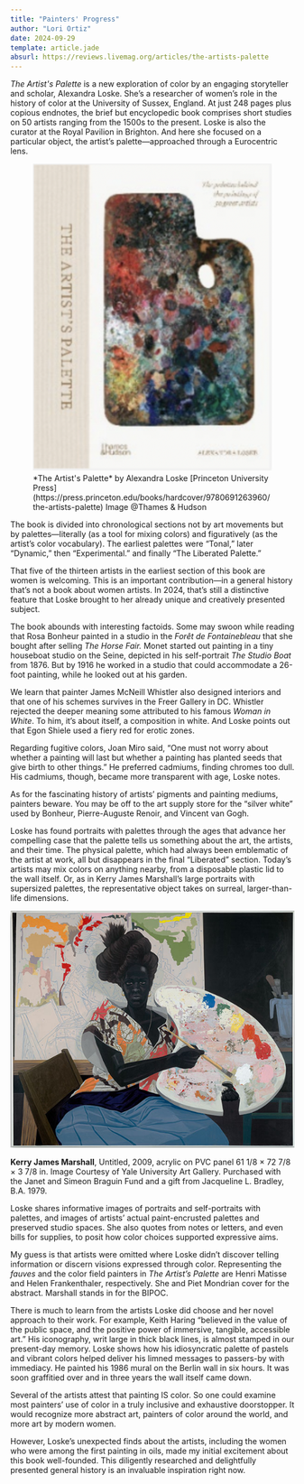 ```yaml
---
title: "Painters' Progress"
author: "Lori Ortiz"
date: 2024-09-29
template: article.jade
absurl: https://reviews.livemag.org/articles/the-artists-palette
---
```


*The Artist's Palette* is a new exploration of color by an engaging storyteller and scholar, Alexandra Loske.<span class="more"></span> She’s a researcher of women’s role in the history of color at the University of Sussex, England. At  just 248 pages plus copious endnotes, the brief but encyclopedic book comprises short studies on 50 artists ranging from the 1500s to the present. Loske is also the curator at the Royal Pavilion in Brighton. And here she focused on a particular object, the artist’s palette—approached through a Eurocentric lens.

<figure>
  <img src="coverT.png" class="book" alt="book cover">
  <figcaption>
*The Artist's Palette*  
by Alexandra Loske  
[Princeton University Press](https://press.princeton.edu/books/hardcover/9780691263960/the-artists-palette)  
Image @Thames &amp; Hudson</figcaption>
</figure>

The book is divided into chronological sections not by art movements but by palettes—literally (as a tool for mixing colors) and figuratively (as the artist’s color vocabulary). The earliest palettes were “Tonal,” later “Dynamic,”  then “Experimental.” and finally “The Liberated Palette.” 

That five of the thirteen artists in the earliest section of this book are women is welcoming. This is an important contribution—in a general history that’s not a book about women artists. In 2024, that’s still a distinctive feature that Loske brought to her already unique and creatively presented subject.

The book abounds with interesting factoids. Some may swoon while reading that Rosa Bonheur painted in a studio in the *Forêt de Fontainebleau* that she bought after selling *The Horse Fair.* Monet started out painting in a tiny houseboat studio on the Seine, depicted in his self-portrait *The Studio Boat* from 1876. But by 1916 he worked in a studio that could accommodate a 26-foot painting, while he looked out at his garden. 

We learn that painter James McNeill Whistler also designed interiors and that one of his schemes survives in the Freer Gallery in DC. Whistler rejected the deeper meaning some attributed to his famous *Woman in White*. To him, it’s about itself, a composition in white. And Loske points out that Egon Shiele used a fiery red for erotic zones.

Regarding fugitive colors, Joan Miro said, “One must not worry about whether a painting will last but whether a painting has planted seeds that give birth to other things.”  He preferred cadmiums, finding chromes too dull. His cadmiums, though, became more transparent with age, Loske notes.

As for the fascinating history of artists’ pigments and painting mediums, painters beware. You may be off to the art supply store for the “silver white” used by Bonheur, Pierre-Auguste Renoir, and Vincent van Gogh.

 Loske has found portraits with palettes through the ages that advance her compelling case that the palette tells us something about the art, the artists, and their time. The physical palette, which had always been emblematic of the artist at work, all but disappears in the final “Liberated” section. Today’s artists may mix colors on anything nearby, from a disposable plastic lid to the wall itself. Or, as in Kerry James Marshall’s large portraits with supersized palettes, the representative object takes on surreal, larger-than-life dimensions.

<!-- ![Kerry James Marshall](marshallTest.jpg)<figcaption>**Kerry James Marshall**, Untitled, 2008, acrylic on PVC panel 72 3/4 x 61 i/4 in. Image Courtesy of  Harvard Art Museums/Fogg Museum, Richard Norton Memorial Fund and purchase through the generosity of Nancy B. Tieken. © Kerry James Marshall. Photo: © President and Fellows of Harvard College
</figcaption> -->

![Kerry James Marshall](marshall.jpg)<figcaption>**Kerry James Marshall**, Untitled, 2009, acrylic on PVC panel 61 1/8 × 72 7/8 × 3 7/8 in. Image Courtesy of Yale University Art Gallery. Purchased with the Janet and Simeon Braguin Fund and a gift from Jacqueline L. Bradley, B.A. 1979.
</figcaption>

  Loske shares informative images of portraits and self-portraits with palettes,  and images of artists’ actual paint-encrusted palettes and preserved studio spaces. She also quotes from notes or letters, and even bills for supplies, to posit how color choices supported expressive aims.

My guess is that artists were omitted where Loske didn’t discover telling information or discern visions expressed through color. Representing the *fauves* and the color field painters in *The Artist’s Palette* are Henri Matisse and Helen Frankenthaler, respectively. She and Piet Mondrian cover for the abstract. Marshall stands in for the BIPOC.

There is much to learn from the artists Loske did choose and her novel approach to their work. For example, Keith Haring “believed in the value of the public space, and the positive power of immersive, tangible, accessible art.” His iconography, writ large in thick black lines, is almost stamped in our present-day memory. Loske shows how his idiosyncratic palette of pastels and vibrant colors helped deliver his limned messages to passers-by with immediacy. He painted his 1986 mural on the Berlin wall in six hours. It was soon graffitied over and in three years the wall itself came down.

Several of the artists attest that painting IS color. So one could examine most painters’ use of color in a truly inclusive and exhaustive doorstopper. It would recognize more abstract art, painters of color around the world, and more art by modern women.

However, Loske’s unexpected finds about the artists, including the  women who were among the first painting in oils, made my initial excitement about this book well-founded. This diligently researched and delightfully presented general history is an invaluable inspiration right now.
